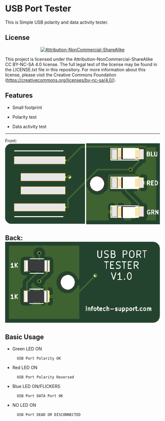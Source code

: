 USB Port Tester
===============================
This is Simple USB polarity and data activity tester.

License
-------
<div align="center"><a rel="license" href="https://creativecommons.org/licenses/by-nc-sa/4.0/"><img alt="Attribution-NonCommercial-ShareAlike" style="border-width:0" src="https://i.creativecommons.org/l/by-nc-sa/4.0/88x31.png" /></a><br /></div>

This project is licensed under the Attribution-NonCommercial-ShareAlike CC BY-NC-SA 4.0 license. The full legal text of the license may be found in the LICENSE.txt file in this repository. For more information about this license, please visit 
the Creative Commons Foundation (https://creativecommons.org/licenses/by-nc-sa/4.0/).

Features
--------

* Small footprint

* Polarity test

* Data activity test

----------
Front:
![USB Port Tester Front](pictures/USB_Port_Tester_Front_bw.png)

Back:
![USB Port Tester Back](pictures/USB_Port_Tester_Back_bw.png)
----------
	
Basic Usage
-----------

* Green LED ON
			
		USB Port Polarity OK
		
* Red LED ON
		
		USB Port Polarity Reversed
		
* Blue LED ON/FLICKERS
		
		USB Port DATA Port OK

* NO LED ON
		
		USB Port DEAD OR DISCONNECTED